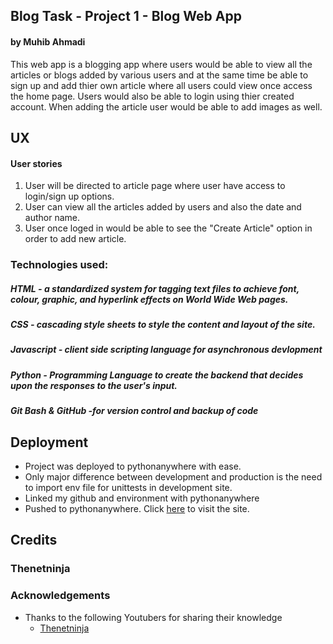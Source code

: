 <article class="markdown-body entry-content">
<h1><a id="user-content-code-institute---milestone-project-3---riddle-me-this" class="anchor" href="#code-institute---milestone-project-3---riddle-me-this"></a>Blog Task&nbsp;-&nbsp;Project 1 - Blog Web App</h1>
<h4><a id="user-content-by-patrick-doherty" class="anchor" href="#by-patrick-doherty"></a>by Muhib Ahmadi</h4>
<p>This web app is a blogging app where users would be able to view all the articles or blogs added by various users and at the same time be able to sign up and add thier own article where all users could view once access the home page. Users would also be able to login using thier created account. When adding the article user would be able to add images as well.&nbsp;</p>
<h2><a id="user-content-ux" class="anchor" href="#ux"></a>UX</h2>
<h4><a id="user-content-user-stories" class="anchor" href="#user-stories"></a>User stories</h4>
<ol>
<li>User will be directed to article page where user have access to login/sign up options.</li>
<li>User can view all the articles added by users and also the date and author name.</li>
<li>User once loged in would be able to see the "Create Article" option in order to add new article.&nbsp;</li>
</ol>
<h3><a id="user-content-existing-features" class="anchor" href="#existing-features"></a><a id="user-content-technologies-used" class="anchor" href="#technologies-used"></a>Technologies used:</h3>
<h5><a id="user-content-html---a-standardized-system-for-tagging-text-files-to-achieve-font-colour-graphic-and-hyperlink-effects-on-world-wide-web-pages" class="anchor" href="#html---a-standardized-system-for-tagging-text-files-to-achieve-font-colour-graphic-and-hyperlink-effects-on-world-wide-web-pages"></a>HTML - a standardized system for tagging text files to achieve font, colour, graphic, and hyperlink effects on World Wide Web pages.</h5>
<h5><a id="user-content-css---cascading-style-sheets-to-style-the-content-and-layout-of-the-site" class="anchor" href="#css---cascading-style-sheets-to-style-the-content-and-layout-of-the-site"></a>CSS - cascading style sheets to style the content and layout of the site.</h5>
<h5><a id="user-content-javascript---client-side-scripting-language-for-asynchronous-devlopment" class="anchor" href="#javascript---client-side-scripting-language-for-asynchronous-devlopment"></a>Javascript - client side scripting language for asynchronous devlopment</h5>
<h5><a id="user-content-python---programming-language-to-create-the-backend-that-decides-upon-the-responses-to-the-users-input" class="anchor" href="#python---programming-language-to-create-the-backend-that-decides-upon-the-responses-to-the-users-input"></a>Python - Programming Language to create the backend that decides upon the responses to the user's input.</h5>
<h5><a id="user-content-git-bash--github--for-version-control-and-backup-of-code" class="anchor" href="#git-bash--github--for-version-control-and-backup-of-code"></a>Git Bash &amp; GitHub -for version control and backup of code&nbsp;</h5>
<h2><a id="user-content-deployment" class="anchor" href="#deployment"></a>Deployment</h2>
<ul>
<li>Project was deployed to pythonanywhere with ease.</li>
<li>Only major difference between development and production is the need to import env file for unittests in development site.</li>
<li>Linked my github and environment with pythonanywhere</li>
<li>Pushed to pythonanywhere. Click <a href="http://muhib.pythonanywhere.com" rel="nofollow">here</a> to visit the site.</li>
</ul>
<h2><a id="user-content-credits" class="anchor" href="#credits"></a>Credits</h2>
<h3><a id="user-content-media" class="anchor" href="#media"></a>Thenetninja&nbsp;</h3>
<h3><a id="user-content-acknowledgements" class="anchor" href="#acknowledgements"></a>Acknowledgements</h3>
<ul>
<li>Thanks to the following Youtubers for sharing their knowledge
<ul>
<li><a href="https://www.youtube.com/channel/UCW5YeuERMmlnqo4oq8vwUpg" rel="nofollow">Thenetninja</a></li>
</ul>
</li>
</ul>
</article>
